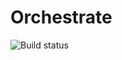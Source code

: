 # Orchestrate

![Build status](https://github.com/dotwebstack/orchestrate/actions/workflows/build.yml/badge.svg)
